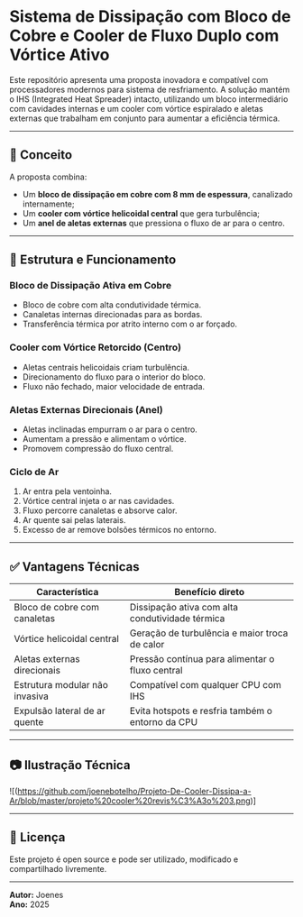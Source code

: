 # Sistema de Dissipação com Bloco de Cobre e Cooler de Fluxo Duplo com Vórtice Ativo

Este repositório apresenta uma proposta inovadora e compatível com processadores modernos para sistema de resfriamento. A solução mantém o IHS (Integrated Heat Spreader) intacto, utilizando um bloco intermediário com cavidades internas e um cooler com vórtice espiralado e aletas externas que trabalham em conjunto para aumentar a eficiência térmica.

---

## 🧠 Conceito

A proposta combina:

- Um **bloco de dissipação em cobre com 8 mm de espessura**, canalizado internamente;
- Um **cooler com vórtice helicoidal central** que gera turbulência;
- Um **anel de aletas externas** que pressiona o fluxo de ar para o centro.

---

## 🧩 Estrutura e Funcionamento

### Bloco de Dissipação Ativa em Cobre

- Bloco de cobre com alta condutividade térmica.
- Canaletas internas direcionadas para as bordas.
- Transferência térmica por atrito interno com o ar forçado.

### Cooler com Vórtice Retorcido (Centro)

- Aletas centrais helicoidais criam turbulência.
- Direcionamento do fluxo para o interior do bloco.
- Fluxo não fechado, maior velocidade de entrada.

### Aletas Externas Direcionais (Anel)

- Aletas inclinadas empurram o ar para o centro.
- Aumentam a pressão e alimentam o vórtice.
- Promovem compressão do fluxo central.

### Ciclo de Ar

1. Ar entra pela ventoinha.
2. Vórtice central injeta o ar nas cavidades.
3. Fluxo percorre canaletas e absorve calor.
4. Ar quente sai pelas laterais.
5. Excesso de ar remove bolsões térmicos no entorno.

---

## ✅ Vantagens Técnicas

| Característica                     | Benefício direto                                 |
|-----------------------------------|--------------------------------------------------|
| Bloco de cobre com canaletas      | Dissipação ativa com alta condutividade térmica  |
| Vórtice helicoidal central        | Geração de turbulência e maior troca de calor    |
| Aletas externas direcionais       | Pressão contínua para alimentar o fluxo central  |
| Estrutura modular não invasiva    | Compatível com qualquer CPU com IHS              |
| Expulsão lateral de ar quente     | Evita hotspots e resfria também o entorno da CPU |

---

## 📷 Ilustração Técnica

![(https://github.com/joenebotelho/Projeto-De-Cooler-Dissipa-a-Ar/blob/master/projeto%20cooler%20revis%C3%A3o%203.png)]

---


## 📘 Licença

Este projeto é open source e pode ser utilizado, modificado e compartilhado livremente.

---

**Autor:** Joenes  
**Ano:** 2025
